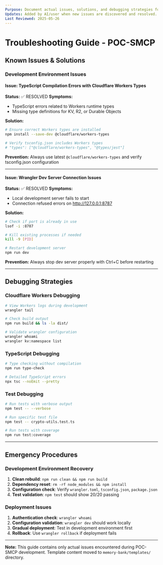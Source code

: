 ```yaml
---
Purpose: Document actual issues, solutions, and debugging strategies for POC-SMCP.
Updates: Added by AI/user when new issues are discovered and resolved.
Last Reviewed: 2025-05-26
---
```


# Troubleshooting Guide - POC-SMCP

## Known Issues & Solutions

### Development Environment Issues

#### Issue: TypeScript Compilation Errors with Cloudflare Workers Types
**Status:** ✅ RESOLVED
**Symptoms:**
- TypeScript errors related to Workers runtime types
- Missing type definitions for KV, R2, or Durable Objects

**Solution:**
```bash
# Ensure correct Workers types are installed
npm install --save-dev @cloudflare/workers-types

# Verify tsconfig.json includes Workers types
# "types": ["@cloudflare/workers-types", "@types/jest"]
```

**Prevention:** Always use latest `@cloudflare/workers-types` and verify tsconfig.json configuration

---

#### Issue: Wrangler Dev Server Connection Issues
**Status:** ✅ RESOLVED
**Symptoms:**
- Local development server fails to start
- Connection refused errors on http://127.0.0.1:8787

**Solution:**
```bash
# Check if port is already in use
lsof -i :8787

# Kill existing processes if needed
kill -9 [PID]

# Restart development server
npm run dev
```

**Prevention:** Always stop dev server properly with Ctrl+C before restarting

---

## Debugging Strategies

### Cloudflare Workers Debugging
```bash
# View Workers logs during development
wrangler tail

# Check build output
npm run build && ls -la dist/

# Validate wrangler configuration
wrangler whoami
wrangler kv:namespace list
```

### TypeScript Debugging
```bash
# Type checking without compilation
npm run type-check

# Detailed TypeScript errors
npx tsc --noEmit --pretty
```

### Test Debugging
```bash
# Run tests with verbose output
npm test -- --verbose

# Run specific test file
npm test -- crypto-utils.test.ts

# Run tests with coverage
npm run test:coverage
```

---

## Emergency Procedures

### Development Environment Recovery
1. **Clean rebuild**: `npm run clean && npm run build`
2. **Dependency reset**: `rm -rf node_modules && npm install`
3. **Configuration check**: Verify `wrangler.toml`, `tsconfig.json`, `package.json`
4. **Test validation**: `npm test` should show 20/20 passing

### Deployment Issues
1. **Authentication check**: `wrangler whoami`
2. **Configuration validation**: `wrangler dev` should work locally
3. **Gradual deployment**: Test in development environment first
4. **Rollback**: Use `wrangler rollback` if deployment fails

---

**Note:** This guide contains only actual issues encountered during POC-SMCP development. Template content moved to `memory-bank/templates/` directory.
